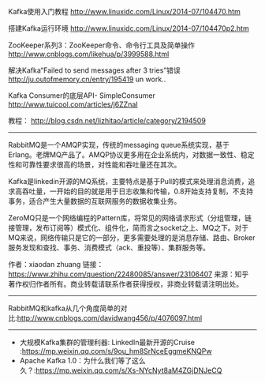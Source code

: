 Kafka使用入门教程
<http://www.linuxidc.com/Linux/2014-07/104470.htm>


搭建Kafka运行环境
http://www.linuxidc.com/Linux/2014-07/104470p2.htm


ZooKeeper系列3：ZooKeeper命令、命令行工具及简单操作
http://www.cnblogs.com/likehua/p/3999588.html

解决Kafka“Failed to send messages after 3 tries”错误
http://ju.outofmemory.cn/entry/195419
un work..


Kafka Consumer的底层API- SimpleConsumer
<http://www.tuicool.com/articles/j6ZZnaI>

教程：
<http://blog.csdn.net/lizhitao/article/category/2194509>

---
RabbitMQ是一个AMQP实现，传统的messaging queue系统实现，基于Erlang。老牌MQ产品了。AMQP协议更多用在企业系统内，对数据一致性、稳定性和可靠性要求很高的场景，对性能和吞吐量还在其次。

Kafka是linkedin开源的MQ系统，主要特点是基于Pull的模式来处理消息消费，追求高吞吐量，一开始的目的就是用于日志收集和传输，0.8开始支持复制，不支持事务，适合产生大量数据的互联网服务的数据收集业务。

ZeroMQ只是一个网络编程的Pattern库，将常见的网络请求形式（分组管理，链接管理，发布订阅等）模式化、组件化，简而言之socket之上、MQ之下。对于MQ来说，网络传输只是它的一部分，更多需要处理的是消息存储、路由、Broker服务发现和查找、事务、消费模式（ack、重投等）、集群服务等。

作者：xiaodan zhuang
链接：https://www.zhihu.com/question/22480085/answer/23106407
来源：知乎
著作权归作者所有。商业转载请联系作者获得授权，非商业转载请注明出处。

---
RabbitMQ和kafka从几个角度简单的对比:<http://www.cnblogs.com/davidwang456/p/4076097.html>

---

+ 大规模Kafka集群的管理利器: LinkedIn最新开源的Cruise :<https://mp.weixin.qq.com/s/9ou_hm8SrNceEggmeKNQPw>
+ Apache Kafka 1.0：为什么我们等了这么久？:<https://mp.weixin.qq.com/s/Xs-NYcNyt8aM4ZGjDNJeCQ>
